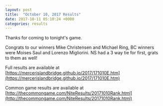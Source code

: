```yaml
---
layout: post
title:  "October 10, 2017 Results"
date: 2017-10-11 05:10:24 +0000
categories: results
---
```

Thanks for coming to tonight's game.

Congrats to our winners Mike Christensen and Michael Ring, BC winners were Moises Saul and Lorenzo Migliorini.  NS had a 3 way tie for first, grats to them as well!

Full results are available at [https://mercerislandbridge.github.io/2017/171010E.htm](https://mercerislandbridge.github.io/2017/171010E.htm)

Common game results are available at [http://thecommongame.com/NiteResults/20171010Rank.html](http://thecommongame.com/NiteResults/20171010Rank.html)
